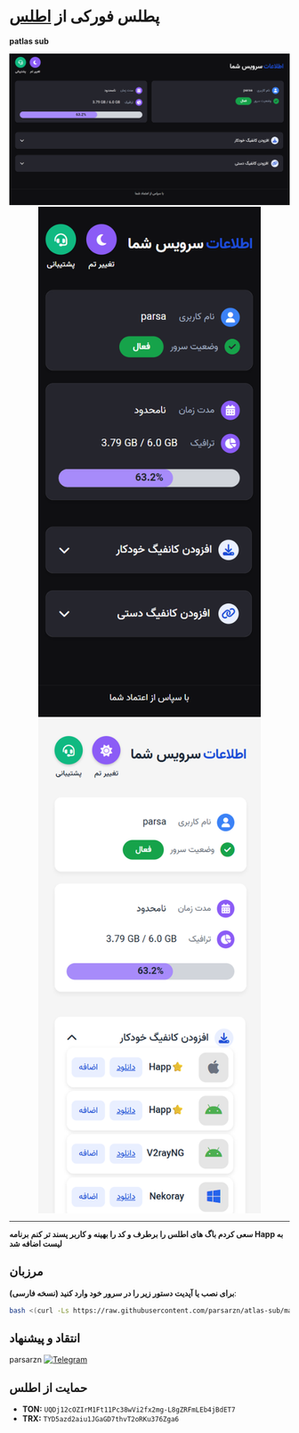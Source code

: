 # پطلس فورکی از [اطلس](https://github.com/trbsami/atlas-sub)

**patlas sub** 

<p align="center">
    <img src="https://raw.githubusercontent.com/parsarzn/atlas-sub/main/desktop.png">
    <img src="https://raw.githubusercontent.com/parsarzn/atlas-sub/main/mobile.png" alt="SubPage screenshots" style="width: 400px; vertical-align: middle;">
    <img src="https://raw.githubusercontent.com/parsarzn/atlas-sub/main/mobile2.png" alt="SubPage screenshots" style="width: 400px; vertical-align: middle;">
</p>

  </a>
</p>


---

**سعی کردم باگ های اطلس را برطرف و کد را بهینه و کاربر پسند تر کنم**
**برنامه Happ به لیست اضافه شد**

## مرزبان

**برای نصب یا آپدیت دستور زیر را در سرور خود وارد کنید (نسخه فارسی)**:

   ```bash
   bash <(curl -Ls https://raw.githubusercontent.com/parsarzn/atlas-sub/master/install.sh)
   ```


## انتقاد و پیشنهاد
 
parsarzn   [![Telegram](https://img.shields.io/badge/Telegram-26A5E4?logo=telegram&logoColor=white)](https://t.me/parsarzn)


## حمایت از اطلس
- **TON:** `UQDj12cOZIrM1Ft11Pc38wVi2fx2mg-L8gZRFmLEb4jBdET7`
- **TRX:** `TYD5azd2aiu1JGaGD7thvT2oRKu376Zga6`
